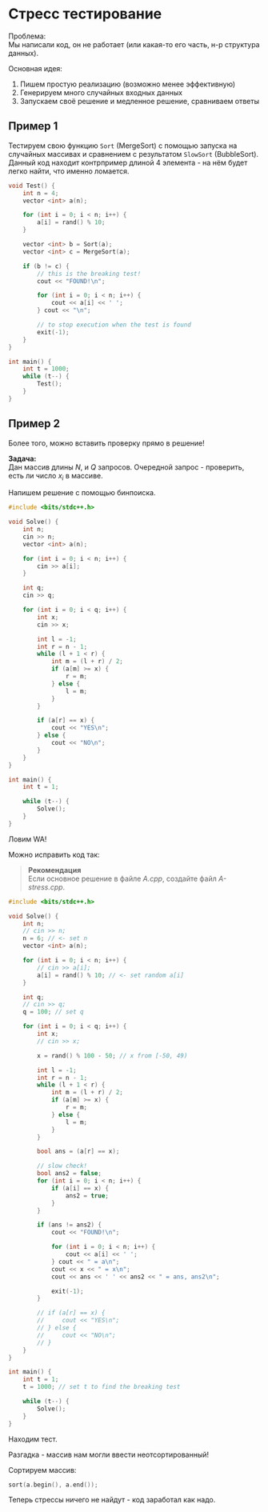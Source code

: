 # Стресс тестирование

Проблема:\
Мы написали код, он не работает (или какая-то его часть, н-р структура данных).

Основная идея:
1. Пишем простую реализацию (возможно менее эффективную)
2. Генерируем много случайных входных данных
3. Запускаем своё решение и медленное решение, сравниваем ответы

## Пример 1

Тестируем свою функцию `Sort` (MergeSort) с помощью запуска на случайных массивах и сравнением с результатом `SlowSort` (BubbleSort).
Данный код находит контрпример длиной 4 элемента - на нём будет легко найти, что именно ломается.

```cpp
void Test() {
    int n = 4;
    vector <int> a(n);

    for (int i = 0; i < n; i++) {
        a[i] = rand() % 10;
    }

    vector <int> b = Sort(a);
    vector <int> c = MergeSort(a);

    if (b != c) {
        // this is the breaking test!
        cout << "FOUND!\n";

        for (int i = 0; i < n; i++) {
            cout << a[i] << ' ';
        } cout << "\n";

        // to stop execution when the test is found
        exit(-1);
    }
}

int main() {
    int t = 1000;
    while (t--) {
        Test();
    }
}
```

## Пример 2
Более того, можно вставить проверку прямо в решение!

**Задача:**\
Дан массив длины $N$, и $Q$ запросов. Очередной запрос - проверить, есть ли число $x_i$ в массиве.

Напишем решение с помощью бинпоиска.

```cpp
#include <bits/stdc++.h>

void Solve() {
    int n;
    cin >> n;
    vector <int> a(n);

    for (int i = 0; i < n; i++) {
        cin >> a[i];
    }

    int q;
    cin >> q;

    for (int i = 0; i < q; i++) {
        int x;
        cin >> x;

        int l = -1;
        int r = n - 1;
        while (l + 1 < r) {
            int m = (l + r) / 2;
            if (a[m] >= x) {
                r = m;
            } else {
                l = m;
            }
        }

        if (a[r] == x) {
            cout << "YES\n";
        } else {
            cout << "NO\n";
        }
    }
}

int main() {
    int t = 1;

    while (t--) {
        Solve();
    }
}
```

Ловим WA!

Можно исправить код так:

> **Рекомендация**\
Если основное решение в файле *A.cpp*, создайте файл *A-stress.cpp*.

```cpp
#include <bits/stdc++.h>

void Solve() {
    int n;
    // cin >> n;
    n = 6; // <- set n
    vector <int> a(n);

    for (int i = 0; i < n; i++) {
        // cin >> a[i];
        a[i] = rand() % 10; // <- set random a[i]
    }

    int q;
    // cin >> q;
    q = 100; // set q

    for (int i = 0; i < q; i++) {
        int x;
        // cin >> x;

        x = rand() % 100 - 50; // x from [-50, 49)

        int l = -1;
        int r = n - 1;
        while (l + 1 < r) {
            int m = (l + r) / 2;
            if (a[m] >= x) {
                r = m;
            } else {
                l = m;
            }
        }

        bool ans = (a[r] == x);

        // slow check!
        bool ans2 = false;
        for (int i = 0; i < n; i++) {
            if (a[i] == x) {
                ans2 = true;
            }
        }

        if (ans != ans2) {
            cout << "FOUND!\n";

            for (int i = 0; i < n; i++) {
                cout << a[i] << ' ';
            } cout << " = a\n";
            cout << x << " = x\n";
            cout << ans << ' ' << ans2 << " = ans, ans2\n";

            exit(-1);
        }

        // if (a[r] == x) {
        //     cout << "YES\n";
        // } else {
        //     cout << "NO\n";
        // }
    }
}

int main() {
    int t = 1;
    t = 1000; // set t to find the breaking test

    while (t--) {
        Solve();
    }
}
```

Находим тест.

Разгадка - массив нам могли ввести неотсортированный!

Сортируем массив:
```cpp
sort(a.begin(), a.end());
```
Теперь стрессы ничего не найдут - код заработал как надо.

